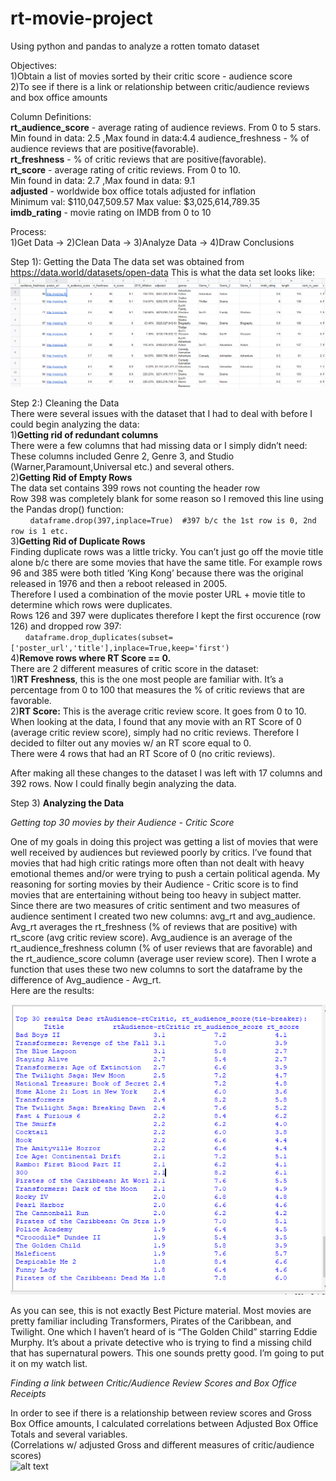 # rt-movie-project
Using python and pandas to analyze a rotten tomato dataset

Objectives:  
1)Obtain a list of movies sorted by their critic score - audience score  
2)To see if there is a link or relationship between critic/audience reviews and box office amounts

Column Definitions:  
<b>rt_audience_score</b> - average rating of audience reviews.  From 0 to 5 stars.   
Min found in data: 2.5 ,Max found in data:4.4
audience_freshness - % of audience reviews that are positive(favorable).  
<b>rt_freshness</b> - % of critic reviews that are positive(favorable).  
<b>rt_score</b> - average rating of critic reviews.  From 0 to 10.   
Min found in data: 2.7  ,Max found in data: 9.1    
<b>adjusted</b> -  worldwide box office totals adjusted for inflation  
Minimum val: $110,047,509.57 Max value: $3,025,614,789.35   
<b>imdb_rating</b> - movie rating on IMDB from 0 to 10  

Process:  
1)Get Data -> 2)Clean Data -> 3)Analyze Data -> 4)Draw Conclusions  

Step 1): Getting the Data
The data set was obtained from https://data.world/datasets/open-data
This is what the data set looks like:  
![alt text](https://github.com/crenshawj/rt-movie-project/blob/main/images/rotten%20tomato%20dataset.PNG)  

Step 2:) Cleaning the Data  
There were several issues with the dataset that I had to deal with before I could begin analyzing the data:  
1)**Getting rid of redundant columns**  
There were a few columns that had missing data or I simply didn’t need:  
These columns included Genre 2, Genre 3, and Studio (Warner,Paramount,Universal etc.) and several others.   
2)**Getting Rid of Empty Rows**  
The data set contains 399 rows not counting the header row  
Row 398 was completely blank for some reason so I removed this line using the Pandas drop() function:  
&nbsp;&nbsp;&nbsp;&nbsp;&nbsp;&nbsp;&nbsp;&nbsp;```dataframe.drop(397,inplace=True)  #397 b/c the 1st row is 0, 2nd row is 1 etc.```    
3)**Getting Rid of Duplicate Rows**  
Finding duplicate rows was a little tricky.  You can’t just go off the movie title alone b/c there are some movies that have the same title.  For example rows 96 and 385 were both titled ‘King Kong’ because there was the original released in 1976 and then a reboot released in 2005.    
Therefore I used a combination of the movie poster URL + movie title to determine which rows were duplicates.    
Rows 126 and 397 were duplicates therefore I kept the first occurence (row 126) and dropped row 397:  
&nbsp;&nbsp;&nbsp;&nbsp;&nbsp;&nbsp;```dataframe.drop_duplicates(subset=['poster_url','title'],inplace=True,keep='first')```  
4)**Remove rows where RT Score == 0.**  
There are 2 different measures of critic score in the dataset:    
   1)**RT Freshness**, this is the one most people are familiar with.  It’s a percentage from 0 to 100 that measures the % of critic reviews that are favorable.    
   2)**RT Score:** This is the average critic review score.  It goes from 0 to 10.   When looking at the data, I found that any movie with an RT Score of 0 (average critic review score), simply had no critic reviews.  Therefore I decided to filter out any movies w/ an RT score equal to 0.      
There were 4 rows that had an RT Score of 0 (no critic reviews).   
  
After making all these changes to the dataset I was left with 17 columns and 392 rows.  Now I could finally begin analyzing the data.    

Step 3) **Analyzing the Data**  

*Getting top 30 movies by their Audience - Critic Score*

One of my goals in doing this project was getting a list of movies that were well received by audiences but reviewed poorly by critics.  I’ve found that movies that had high critic ratings more often than not dealt with heavy emotional themes and/or were trying to push a certain political agenda.  My reasoning for sorting movies by their Audience - Critic score is to find movies that are entertaining without being too heavy in subject matter.  Since there are two measures of critic sentiment and two measures of audience sentiment I created two new columns: avg_rt and avg_audience.  Avg_rt averages the rt_freshness (% of reviews that are positive) with rt_score (avg critic review score).  Avg_audience is an average of the rt_audience_freshness column (% of user reviews that are favorable) and the rt_audience_score column (average user review score).  Then I wrote a function that uses these two new columns to sort the dataframe by the difference of Avg_audience - Avg_rt.  
Here are the results:  

![alt text](https://github.com/crenshawj/rt-movie-project/blob/main/images/rtCritic%20-%20rtAudience%20top%2030.PNG)  

As you can see, this is not exactly Best Picture material.  Most movies are pretty familiar including Transformers, Pirates of the Caribbean, and Twilight.  One which I haven’t heard of is “The Golden Child” starring Eddie Murphy.  It’s about a private detective who is trying to find a missing child that has supernatural powers.  This one sounds pretty good.  I’m going to put it on my watch list.   

*Finding a link between Critic/Audience Review Scores and Box Office Receipts*  

In order to see if there is a relationship between review scores and Gross Box Office amounts, I calculated correlations between Adjusted Box Office Totals and several variables.    
(Correlations w/ adjusted Gross and different measures of critic/audience scores)  
![alt text]()
